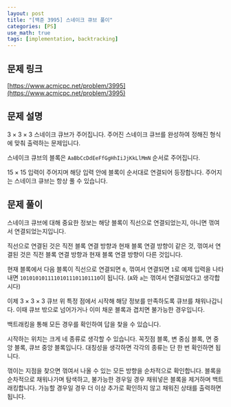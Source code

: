 ```yaml
---
layout: post
title: "[백준 3995] 스네이크 큐브 풀이"
categories: [PS]
use_math: true
tags: [implementation, backtracking]
---
```


## 문제 링크

[https://www.acmicpc.net/problem/3995](https://www.acmicpc.net/problem/3995)

## 문제 설명

$3 \times 3 \times 3$ 스네이크 큐브가 주어집니다.
주어진 스네이크 큐브를 완성하여 정해진 형식에 맞춰 출력하는 문제입니다.

스네이크 큐브의 블록은 `AaBbCcDdEeFfGgHhIiJjKkLlMmN` 순서로 주어집니다.

$15 \times 15$ 입력이 주어지며 해당 입력 안에 블록이 순서대로 연결되어 등장합니다.
주어지는 스네이크 큐브는 항상 풀 수 있습니다.

## 문제 풀이

스네이크 큐브에 대해 중요한 정보는 해당 블록이 직선으로 연결되었는지, 아니면 꺾여서 연결되었는지입니다.

직선으로 연결된 것은 직전 블록 연결 방향과 현재 블록 연결 방향이 같은 것, 꺾여서 연결된 것은 직전 블록 연결 방향과 현재 블록 연결 방향이 다른 것입니다.

현재 블록에서 다음 블록이 직선으로 연결되면 `0`, 꺾여서 연결되면 `1`로 예제 입력을 나타내면 `10101010111101011101101110`이 됩니다. (`A`와 `a`는 꺾여서 연결되었다고 생각합시다)

이제 $3 \times 3 \times 3$ 큐브 위 특정 점에서 시작해 해당 정보를 만족하도록 큐브를 채워나갑니다.
이때 큐브 밖으로 넘어가거나 이미 채운 블록과 겹치면 불가능한 경우입니다.

백트래킹을 통해 모든 경우를 확인하여 답을 찾을 수 있습니다.

시작하는 위치는 크게 네 종류로 생각할 수 있습니다. 꼭짓점 블록, 변 중심 블록, 면 중앙 블록, 큐브 중앙 블록입니다. 대칭성을 생각하면 각각의 종류는 단 한 번 확인하면 됩니다.

꺾이는 지점을 찾으면 꺾여서 나올 수 있는 모든 방향을 순차적으로 확인합니다. 블록을 순차적으로 채워나가며 탐색하고, 불가능한 경우일 경우 채워넣은 블록을 제거하며 백트래킹합니다. 가능할 경우일 경우 더 이상 추가로 확인하지 않고 채워진 상태를 출력하면 됩니다.
